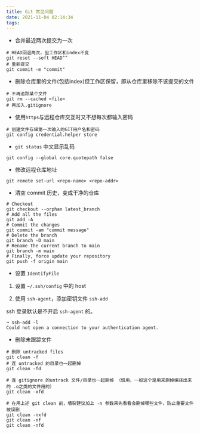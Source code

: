 ```yaml
---
title: Git 常见问题
date: 2021-11-04 02:14:34
tags:
---
```


- 合并最近两次提交为一次

```shell
# HEAD回退两次，但工作区和index不变
git reset --soft HEAD^^
# 重新提交
git commit -m "commit"
```
<!--more-->

- 删除仓库里的文件(包括index)但工作区保留，即从仓库里移除不该提交的文件

```shell
# 不再追踪某个文件
git rm --cached <file>
# 再加入.gitignore
```

- 使用`https`与远程仓库交互时又不想每次都输入密码

```shell
# 创建文件存储第一次输入的GIT用户名和密码
git config credential.helper store
```

- `git status` 中文显示乱码

```shell
git config --global core.quotepath false
```

- 修改远程仓库地址

```shell
git remote set-url <repo-name> <repo-addr>
```

- 清空 commit 历史，变成干净的仓库

```shell
# Checkout
git checkout --orphan latest_branch
# Add all the files
git add -A
# Commit the changes
git commit -am "commit message"
# Delete the branch
git branch -D main
# Rename the current branch to main
git branch -m main
# Finally, force update your repository
git push -f origin main
```

- 设置 `IdentifyFile`

1. 设置 `~/.ssh/config` 中的 host

2. 使用 `ssh-agent`，添加密钥文件 `ssh-add`

ssh 登录默认是不开启 `ssh-agent` 的。

```shell
➜ ssh-add -l
Could not open a connection to your authentication agent.
```

- 删除未跟踪文件

```shell
# 删除 untracked files
git clean -f
# 连 untracked 的目录也一起删掉
git clean -fd
 
# 连 gitignore 的untrack 文件/目录也一起删掉 （慎用，一般这个是用来删掉编译出来的 .o之类的文件用的）
git clean -xfd
 
# 在用上述 git clean 前，墙裂建议加上 -n 参数来先看看会删掉哪些文件，防止重要文件被误删
git clean -nxfd
git clean -nf
git clean -nfd
```